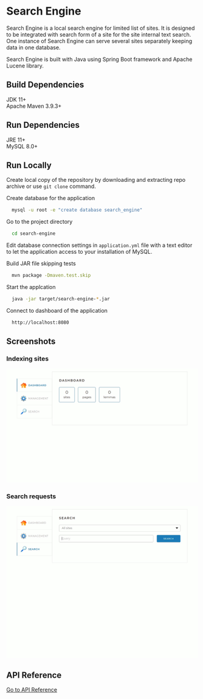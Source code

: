 # Search Engine

Search Engine is a local search engine for limited list of sites.
It is designed to be integrated with search form of a site for the site internal text search.
One instance of Search Engine can serve several sites separately keeping data in one database.

Search Engine is built with Java using Spring Boot framework and Apache Lucene library.


## Build Dependencies

JDK 11+\
Apache Maven 3.9.3+

## Run Dependencies

JRE 11+\
MySQL 8.0+

## Run Locally

Create local copy of the repository by downloading and extracting repo archive or use ```git clone``` command.

Create database for the application

```bash
  mysql -u root -e "create database search_engine"
```

Go to the project directory

```bash
  cd search-engine
```

Edit database connection settings in ```application.yml``` file with a text editor to let the application access to your installation of MySQL.

Build JAR file skipping tests

```bash
  mvn package -Dmaven.test.skip
```

Start the applcation

```bash
  java -jar target/search-engine-*.jar
```

Connect to dashboard of the application

```bash
  http://localhost:8080
```


## Screenshots

### Indexing sites

![App Screenshot](src/main/resources/static/assets/img/search-engine-indexing.gif)


### Search requests

![App Screenshot](src/main/resources/static/assets/img/search-engine-search.gif)


## API Reference

[Go to API Reference](docs/API.md)

